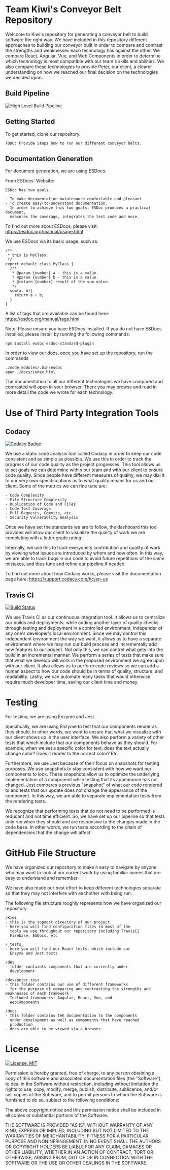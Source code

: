 # Team Kiwi's Conveyor Belt Repository

Welcome to Kiwi's repository for generating a conveyor belt to build software the right way.
We have included in this repository different approaches to building our conveyor built
in order to compare and contrast the strengths and weaknesses each technology has
against the other. We compare React, Angular, Vue, and Web Components in order to determine
which technology is most compatible with our team's skills and abilities. We also compare
these technologies to provide Peter, our client, a clearer understanding on how we reached
our final decision on the technologies we decided upon.

## Build Pipeline

![High Level Build Pipeline](README_resources/build_pipeline.png?raw=true "Optional Title")

## Getting Started
To get started, clone our repository. 

```
TODO: Provide Steps how to run our different conveyor belts.
```
## Documentation Generation
For document generation, we are using ESDocs.

From ESDocs' Website:
```
ESDoc has two goals.

- To make documentation maintenance comfortable and pleasant
- To create easy-to-understand documentation.
  In order to achieve this two goals, ESDoc produces a practical document, 
  measures the coverage, integrates the test code and more.
```
To find out more about ESDocs, please visit: https://esdoc.org/manual/usage.html

We use ESDocs via its basic usage, such as:
```
/**
 * this is MyClass.
 */
export default class MyClass {
  /**
   * @param {number} a - this is a value.
   * @param {number} b - this is a value.
   * @return {number} result of the sum value.
   */
  sum(a, b){
    return a + b;
  }
}
```
A list of tags that are available can be found here: https://esdoc.org/manual/tags.html

Note: Please ensure you have ESDocs installed. If you do not have ESDocs installed,
please install by running the following commands:
```
npm install esdoc esdoc-standard-plugin
```

In order to view our docs, once you have set up the repository, run the commands
```
./node_modules/.bin/esdoc
open ./docs/index.html
```
The documentation to all our different technologies we have compared and contrasted will open
in your browser. There you may browse and read in more detail the code we wrote for each
technology.

# Use of Third Party Integration Tools

## Codacy
[![Codacy Badge](https://api.codacy.com/project/badge/Grade/91749d291e594933b326ac0059920459)](https://www.codacy.com/app/kiwi/kiwi_2?utm_source=github.com&amp;utm_medium=referral&amp;utm_content=KiwiCSE112/kiwi&amp;utm_campaign=Badge_Grade)

We use a static code analysis tool called Codacy in order to 
keep our code consistent and as simple as possible.
We use this in order to track the progress of our code quality
as the project progresses. This tool allows us to set goals
we can determine within our team and with our client to ensure code quality. Since people have different measures of quality,
we may dial it to our very own specificcations as to what quality means for us and our client. 
Some of the metrics we can fine tune are:

    - Code Complexity
    - File Structure Complexity
    - Duplication of Code and Files
    - Code Test Coverage
    - Pull Requests, Commits, etc.
    - Security Vulnerablity Analysis

Once we have set the standards we are to follow, the dashboard this tool provides will allow our client to visualize the quality of work we are completing with a letter grade rating.

Internally, we use this to track everyone's contribution and quality of work by viewing what issues are introduced by whom and how often. In this way, we are able to track bugs in our code to avoid future repetitions of the same mistakes,
and thus tune and refine our pipeline if needed.

To find out more about how Codacy works, please
visit the documentation page here: https://support.codacy.com/hc/en-us

## Travis CI
[![Build Status](https://travis-ci.org/Kien085/kiwi.svg?branch=master)](https://travis-ci.org/Kien085/kiwi)

We use Travis CI as our continuous integration tool. It allows us to centralize our builds and deployments. while adding another layer of quality checks through testing and deployment
in a controlled environment, independer of any one's developer's
local environment. Since we may control this independent environment the way we want, it allows us to have a separate
environment where we may run our build process and incrementally add new features to our project. Not only this,
we can control what gets into the build in an incremental manner. 
We perform a series of tests that make sure that what we develop will work in the proposed environment we agree
upon with our client. It also allows us to perform code reviews so we can add a human aspect to how our code should
be in terms of quality, structure, and readability. 
Lastly, we can automate many tasks that would otherwise require
much developer time, saving our client time and money.

# Testing

For testing, we are using Enzyme and Jest.

Specifically, we are using Enzyme to test that our
components render as they should. In other words,
we want to ensure that what we visualize with our client
shows up in the user interface. We also perform a variety
of other tests that which include that our components
behave as they should. 
For example, when we set a specific color for text, does the
text actually change color? Does it render to the correct color? Etc.

Furthermore, we use Jest because of their focus on snapshots for testing purposes. We use snapshots to stay consistent
with how we want our components to look. These snapshots allow us to optimize the underlying implementation of a component while testing that its appearance has not changed. Jest compares a previous "snapshot" of what our code rendered to
and tests that our update does not change the appearance of the component. In this way, we are able to separate implementation tests from the rendering tests.

We recognize that performing tests that do not need to be performed is redudant and not time efficient. So, we have
set up our pipeline so that tests only run when they should
and are responsive to the changes made in the code base.
In other words, we run tests according to the chain of
dependencies that the change will affect.

# GitHub File Structure

We have organized our repository to make it easy to navigate
by anyone who may want to look at our current work by using
familiar names that are easy to understand and remember.

We have also made our best effort to keep different technologies separate so that they may not interfere with eachother with being run.

The following file structure roughly represents how we have organized our repository:

    /Kiwi
    - this is the topmost directory of our project
    - here you will find configuration files to most of the
      tools we use throughout our repository including TravisCI
      Firebase, ESDocs, etc

    /_tests_
    - here you will find our React tests, which include our
      Enzyme and Jest tests

    /dev
    - folder containts components that are currently under
      development

    /dev/peter-test
    - this folder contains our use of different frameworks
      for the purpose of comparing and contrasting the strengths and weaknesses of each framework
    - Included frameworks: Angular, React, Vue, and 
      WebComponents

    /docs
    - this folder contains teh documentation to the components
      under development as well as components that have reached
      production
    - docs are able to be viewed via a browser
    
# License
[![License: MIT](https://img.shields.io/badge/License-MIT-yellow.svg)](https://opensource.org/licenses/MIT)


Permission is hereby granted, free of charge, to any person obtaining a copy of this software and associated documentation files (the "Software"), to deal in the Software without restriction, including without limitation the rights to use, copy, modify, merge, publish, distribute, sublicense, and/or sell copies of the Software, and to permit persons to whom the Software is furnished to do so, subject to the following conditions:

The above copyright notice and this permission notice shall be included in all copies or substantial portions of the Software.

THE SOFTWARE IS PROVIDED "AS IS", WITHOUT WARRANTY OF ANY KIND, EXPRESS OR IMPLIED, INCLUDING BUT NOT LIMITED TO THE WARRANTIES OF MERCHANTABILITY, FITNESS FOR A PARTICULAR PURPOSE AND NONINFRINGEMENT. IN NO EVENT SHALL THE AUTHORS OR COPYRIGHT HOLDERS BE LIABLE FOR ANY CLAIM, DAMAGES OR OTHER LIABILITY, WHETHER IN AN ACTION OF CONTRACT, TORT OR OTHERWISE, ARISING FROM, OUT OF OR IN CONNECTION WITH THE SOFTWARE OR THE USE OR OTHER DEALINGS IN THE SOFTWARE.

